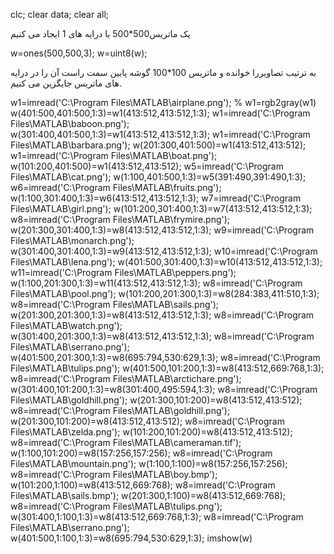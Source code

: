 clc;
clear data;
clear all;

یک ماتریس500*500  با درایه های 1 ایجاد می کنیم

w=ones(500,500,3);
w=uint8(w);

به ترتیب تصاویررا خوانده و ماتریس 100*100 گوشه پایین سمت راست آن را در درایه های ماتریس  جایگزین می کنیم.

w1=imread('C:\Program Files\MATLAB\airplane.png');
% w1=rgb2gray(w1)
w(401:500,401:500,1:3)=w1(413:512,413:512,1:3);
w1=imread('C:\Program Files\MATLAB\baboon.png');
w(301:400,401:500,1:3)=w1(413:512,413:512,1:3);
w1=imread('C:\Program Files\MATLAB\barbara.png');
w(201:300,401:500)=w1(413:512,413:512);
w1=imread('C:\Program Files\MATLAB\boat.png');
w(101:200,401:500)=w1(413:512,413:512);
w5=imread('C:\Program Files\MATLAB\cat.png');
w(1:100,401:500,1:3)=w5(391:490,391:490,1:3);
w6=imread('C:\Program Files\MATLAB\fruits.png');
w(1:100,301:400,1:3)=w6(413:512,413:512,1:3);
w7=imread('C:\Program Files\MATLAB\girl.png');
w(101:200,301:400,1:3)=w7(413:512,413:512,1:3);
w8=imread('C:\Program Files\MATLAB\frymire.png');
w(201:300,301:400,1:3)=w8(413:512,413:512,1:3);
w9=imread('C:\Program Files\MATLAB\monarch.png');
w(301:400,301:400,1:3)=w9(413:512,413:512,1:3);
w10=imread('C:\Program Files\MATLAB\lena.png');
w(401:500,301:400,1:3)=w10(413:512,413:512,1:3);
w11=imread('C:\Program Files\MATLAB\peppers.png');
w(1:100,201:300,1:3)=w11(413:512,413:512,1:3);
w8=imread('C:\Program Files\MATLAB\pool.png');
 w(101:200,201:300,1:3)=w8(284:383,411:510,1:3);
 w8=imread('C:\Program Files\MATLAB\sails.png');
 w(201:300,201:300,1:3)=w8(413:512,413:512,1:3);
  w8=imread('C:\Program Files\MATLAB\watch.png');
 w(301:400,201:300,1:3)=w8(413:512,413:512,1:3);
 w8=imread('C:\Program Files\MATLAB\serrano.png');
 w(401:500,201:300,1:3)=w8(695:794,530:629,1:3);
  w8=imread('C:\Program Files\MATLAB\tulips.png');
 w(401:500,101:200,1:3)=w8(413:512,669:768,1:3);
 w8=imread('C:\Program Files\MATLAB\arctichare.png');
 w(301:400,101:200,1:3)=w8(301:400,495:594,1:3);
 w8=imread('C:\Program Files\MATLAB\goldhill.png');
 w(201:300,101:200)=w8(413:512,413:512);
 w8=imread('C:\Program Files\MATLAB\goldhill.png');
 w(201:300,101:200)=w8(413:512,413:512);
  w8=imread('C:\Program Files\MATLAB\zelda.png');
 w(101:200,101:200)=w8(413:512,413:512);
  w8=imread('C:\Program Files\MATLAB\cameraman.tif');
 w(1:100,101:200)=w8(157:256,157:256);
  w8=imread('C:\Program Files\MATLAB\mountain.png');
 w(1:100,1:100)=w8(157:256,157:256);
 w8=imread('C:\Program Files\MATLAB\boy.bmp');
 w(101:200,1:100)=w8(413:512,669:768);
 w8=imread('C:\Program Files\MATLAB\sails.bmp');
 w(201:300,1:100)=w8(413:512,669:768);
 w8=imread('C:\Program Files\MATLAB\tulips.png');
 w(301:400,1:100,1:3)=w8(413:512,669:768,1:3);
 w8=imread('C:\Program Files\MATLAB\serrano.png');
 w(401:500,1:100,1:3)=w8(695:794,530:629,1:3);
imshow(w)

